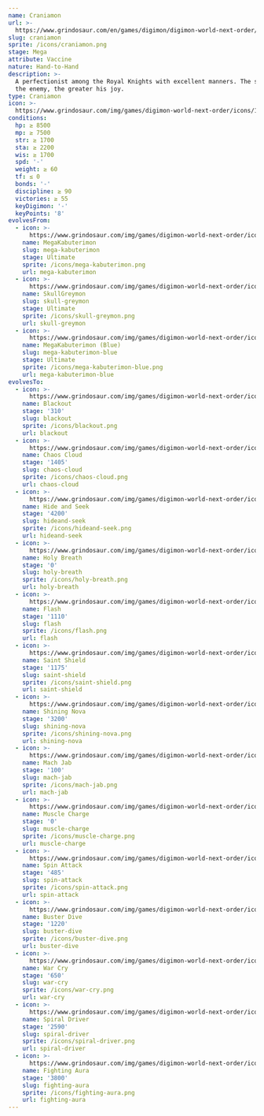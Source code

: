 ```yaml
---
name: Craniamon
url: >-
  https://www.grindosaur.com/en/games/digimon/digimon-world-next-order/digimon/196-craniamon
slug: craniamon
sprite: /icons/craniamon.png
stage: Mega
attribute: Vaccine
nature: Hand-to-Hand
description: >-
  A perfectionist among the Royal Knights with excellent manners. The stronger
  the enemy, the greater his joy.
type: Craniamon
icon: >-
  https://www.grindosaur.com/img/games/digimon-world-next-order/icons/196-craniamon-icon.png
conditions:
  hp: ≥ 8500
  mp: ≥ 7500
  str: ≥ 1700
  sta: ≥ 2200
  wis: ≥ 1700
  spd: '-'
  weight: ≥ 60
  tf: ≤ 0
  bonds: '-'
  discipline: ≥ 90
  victories: ≥ 55
  keyDigimon: '-'
  keyPoints: '8'
evolvesFrom:
  - icon: >-
      https://www.grindosaur.com/img/games/digimon-world-next-order/icons/116-megakabuterimon-icon-small.png
    name: MegaKabuterimon
    slug: mega-kabuterimon
    stage: Ultimate
    sprite: /icons/mega-kabuterimon.png
    url: mega-kabuterimon
  - icon: >-
      https://www.grindosaur.com/img/games/digimon-world-next-order/icons/133-skullgreymon-icon-small.png
    name: SkullGreymon
    slug: skull-greymon
    stage: Ultimate
    sprite: /icons/skull-greymon.png
    url: skull-greymon
  - icon: >-
      https://www.grindosaur.com/img/games/digimon-world-next-order/icons/145-megakabuterimon-blue-icon-small.png
    name: MegaKabuterimon (Blue)
    slug: mega-kabuterimon-blue
    stage: Ultimate
    sprite: /icons/mega-kabuterimon-blue.png
    url: mega-kabuterimon-blue
evolvesTo:
  - icon: >-
      https://www.grindosaur.com/img/games/digimon-world-next-order/icons/30-blackout-icon.png
    name: Blackout
    stage: '310'
    slug: blackout
    sprite: /icons/blackout.png
    url: blackout
  - icon: >-
      https://www.grindosaur.com/img/games/digimon-world-next-order/icons/32-chaos-cloud-icon.png
    name: Chaos Cloud
    stage: '1405'
    slug: chaos-cloud
    sprite: /icons/chaos-cloud.png
    url: chaos-cloud
  - icon: >-
      https://www.grindosaur.com/img/games/digimon-world-next-order/icons/34-hide-and-seek-icon.png
    name: Hide and Seek
    stage: '4200'
    slug: hideand-seek
    sprite: /icons/hideand-seek.png
    url: hideand-seek
  - icon: >-
      https://www.grindosaur.com/img/games/digimon-world-next-order/icons/38-holy-breath-icon.png
    name: Holy Breath
    stage: '0'
    slug: holy-breath
    sprite: /icons/holy-breath.png
    url: holy-breath
  - icon: >-
      https://www.grindosaur.com/img/games/digimon-world-next-order/icons/39-flash-icon.png
    name: Flash
    stage: '1110'
    slug: flash
    sprite: /icons/flash.png
    url: flash
  - icon: >-
      https://www.grindosaur.com/img/games/digimon-world-next-order/icons/40-saint-shield-icon.png
    name: Saint Shield
    stage: '1175'
    slug: saint-shield
    sprite: /icons/saint-shield.png
    url: saint-shield
  - icon: >-
      https://www.grindosaur.com/img/games/digimon-world-next-order/icons/42-shining-nova-icon.png
    name: Shining Nova
    stage: '3200'
    slug: shining-nova
    sprite: /icons/shining-nova.png
    url: shining-nova
  - icon: >-
      https://www.grindosaur.com/img/games/digimon-world-next-order/icons/43-mach-jab-icon.png
    name: Mach Jab
    stage: '100'
    slug: mach-jab
    sprite: /icons/mach-jab.png
    url: mach-jab
  - icon: >-
      https://www.grindosaur.com/img/games/digimon-world-next-order/icons/44-muscle-charge-icon.png
    name: Muscle Charge
    stage: '0'
    slug: muscle-charge
    sprite: /icons/muscle-charge.png
    url: muscle-charge
  - icon: >-
      https://www.grindosaur.com/img/games/digimon-world-next-order/icons/45-spin-attack-icon.png
    name: Spin Attack
    stage: '485'
    slug: spin-attack
    sprite: /icons/spin-attack.png
    url: spin-attack
  - icon: >-
      https://www.grindosaur.com/img/games/digimon-world-next-order/icons/46-buster-dive-icon.png
    name: Buster Dive
    stage: '1220'
    slug: buster-dive
    sprite: /icons/buster-dive.png
    url: buster-dive
  - icon: >-
      https://www.grindosaur.com/img/games/digimon-world-next-order/icons/47-war-cry-icon.png
    name: War Cry
    stage: '650'
    slug: war-cry
    sprite: /icons/war-cry.png
    url: war-cry
  - icon: >-
      https://www.grindosaur.com/img/games/digimon-world-next-order/icons/48-spiral-driver-icon.png
    name: Spiral Driver
    stage: '2590'
    slug: spiral-driver
    sprite: /icons/spiral-driver.png
    url: spiral-driver
  - icon: >-
      https://www.grindosaur.com/img/games/digimon-world-next-order/icons/49-fighting-aura-icon.png
    name: Fighting Aura
    stage: '3800'
    slug: fighting-aura
    sprite: /icons/fighting-aura.png
    url: fighting-aura
---
```


